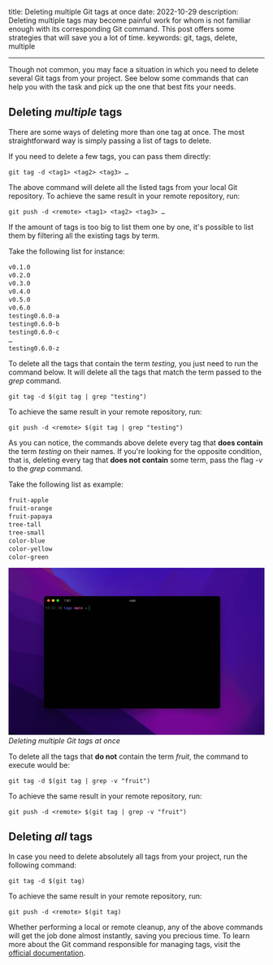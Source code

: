 title: Deleting multiple Git tags at once
date: 2022-10-29
description: Deleting multiple tags may become painful work for whom is not familiar enough with its corresponding Git command. This post offers some strategies that will save you a lot of time.
keywords: git, tags, delete, multiple

---

Though not common, you may face a situation in which you need to delete several Git tags from your project. See below some commands that can help you with the task and pick up the one that best fits your needs.

## Deleting *multiple* tags
There are some ways of deleting more than one tag at once. The most straightforward way is simply passing a list of tags to delete.

If you need to delete a few tags, you can pass them directly:
```
git tag -d <tag1> <tag2> <tag3> …
```

The above command will delete all the listed tags from your local Git repository. To achieve the same result in your remote repository, run:
```
git push -d <remote> <tag1> <tag2> <tag3> …
```
If the amount of tags is too big to list them one by one, it's possible to list them by filtering all the existing tags by term.

Take the following list for instance:
```
v0.1.0
v0.2.0
v0.3.0
v0.4.0
v0.5.0
v0.6.0
testing0.6.0-a
testing0.6.0-b
testing0.6.0-c
…
testing0.6.0-z
```

To delete all the tags that contain the term *testing*, you just need to run the command below. It will delete all the tags that match the term passed to the *grep* command.
```
git tag -d $(git tag | grep "testing")
```

To achieve the same result in your remote repository, run:
```
git push -d <remote> $(git tag | grep "testing")
```

As you can notice, the commands above delete every tag that **does contain** the term *testing* on their names. If you're looking for the opposite condition, that is, deleting every tag that **does not contain** some term, pass the flag *-v* to the *grep* command.

Take the following list as example:
```
fruit-apple
fruit-orange
fruit-papaya
tree-tall
tree-small
color-blue
color-yellow
color-green
```

![Animation demonstrating the deletion of multiple tags on terminal](../../images/deleting-git-tags.gif)  
_Deleting multiple Git tags at once_

To delete all the tags that **do not** contain the term *fruit*, the command to execute would be:
```
git tag -d $(git tag | grep -v "fruit")
```
To achieve the same result in your remote repository, run:
```
git push -d <remote> $(git tag | grep -v "fruit")
```

## Deleting *all* tags
In case you need to delete absolutely all tags from your project, run the following command:
```
git tag -d $(git tag)
```
To achieve the same result in your remote repository, run:
```
git push -d <remote> $(git tag)
```

Whether performing a local or remote cleanup, any of the above commands will get the job done almost instantly, saving you precious time. To learn more about the Git command responsible for managing tags, visit the [official documentation](https://git-scm.com/book/en/v2/Git-Basics-Tagging).

